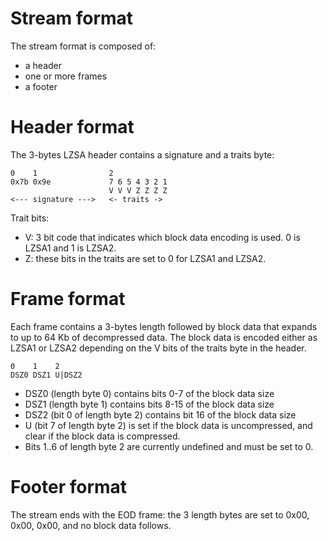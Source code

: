 # Stream format

The stream format is composed of:

* a header
* one or more frames
* a footer

# Header format

The 3-bytes LZSA header contains a signature and a traits byte:

    0    1                2
    0x7b 0x9e             7 6 5 4 3 2 1
                          V V V Z Z Z Z
    <--- signature --->   <- traits ->

Trait bits:

* V: 3 bit code that indicates which block data encoding is used. 0 is LZSA1 and 1 is LZSA2.
* Z: these bits in the traits are set to 0 for LZSA1 and LZSA2.

# Frame format

Each frame contains a 3-bytes length followed by block data that expands to up to 64 Kb of decompressed data. The block data is encoded either as LZSA1 or LZSA2 depending on the V bits of the traits byte in the header.

    0    1    2
    DSZ0 DSZ1 U|DSZ2

* DSZ0 (length byte 0) contains bits 0-7 of the block data size
* DSZ1 (length byte 1) contains bits 8-15 of the block data size
* DSZ2 (bit 0 of length byte 2) contains bit 16 of the block data size
* U (bit 7 of length byte 2) is set if the block data is uncompressed, and clear if the block data is compressed.
* Bits 1..6 of length byte 2 are currently undefined and must be set to 0.

# Footer format

The stream ends with the EOD frame: the 3 length bytes are set to 0x00, 0x00, 0x00, and no block data follows.

